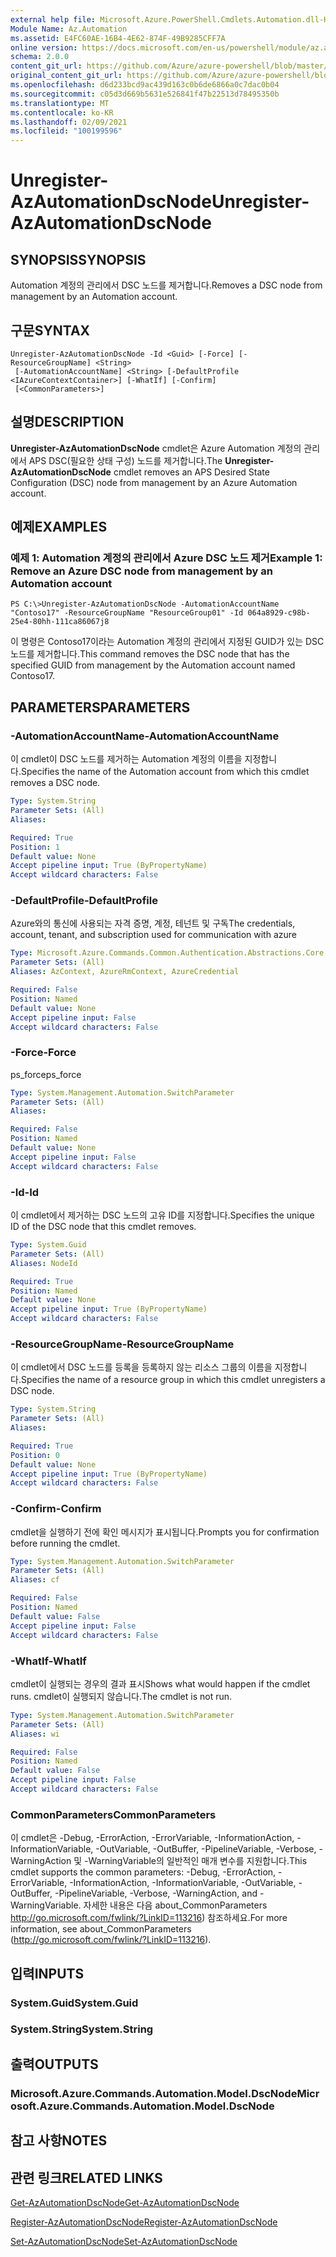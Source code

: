 ```yaml
---
external help file: Microsoft.Azure.PowerShell.Cmdlets.Automation.dll-Help.xml
Module Name: Az.Automation
ms.assetid: E4FC60AE-16B4-4E62-874F-49B9285CFF7A
online version: https://docs.microsoft.com/en-us/powershell/module/az.automation/unregister-azautomationdscnode
schema: 2.0.0
content_git_url: https://github.com/Azure/azure-powershell/blob/master/src/Automation/Automation/help/Unregister-AzAutomationDscNode.md
original_content_git_url: https://github.com/Azure/azure-powershell/blob/master/src/Automation/Automation/help/Unregister-AzAutomationDscNode.md
ms.openlocfilehash: d6d233bcd9ac439d163c0b6de6866a0c7dac0b04
ms.sourcegitcommit: c05d3d669b5631e526841f47b22513d78495350b
ms.translationtype: MT
ms.contentlocale: ko-KR
ms.lasthandoff: 02/09/2021
ms.locfileid: "100199596"
---
```

# <span data-ttu-id="2c8d0-101">Unregister-AzAutomationDscNode</span><span class="sxs-lookup"><span data-stu-id="2c8d0-101">Unregister-AzAutomationDscNode</span></span>

## <span data-ttu-id="2c8d0-102">SYNOPSIS</span><span class="sxs-lookup"><span data-stu-id="2c8d0-102">SYNOPSIS</span></span>
<span data-ttu-id="2c8d0-103">Automation 계정의 관리에서 DSC 노드를 제거합니다.</span><span class="sxs-lookup"><span data-stu-id="2c8d0-103">Removes a DSC node from management by an Automation account.</span></span>

## <span data-ttu-id="2c8d0-104">구문</span><span class="sxs-lookup"><span data-stu-id="2c8d0-104">SYNTAX</span></span>

```
Unregister-AzAutomationDscNode -Id <Guid> [-Force] [-ResourceGroupName] <String>
 [-AutomationAccountName] <String> [-DefaultProfile <IAzureContextContainer>] [-WhatIf] [-Confirm]
 [<CommonParameters>]
```

## <span data-ttu-id="2c8d0-105">설명</span><span class="sxs-lookup"><span data-stu-id="2c8d0-105">DESCRIPTION</span></span>
<span data-ttu-id="2c8d0-106">**Unregister-AzAutomationDscNode** cmdlet은 Azure Automation 계정의 관리에서 APS DSC(필요한 상태 구성) 노드를 제거합니다.</span><span class="sxs-lookup"><span data-stu-id="2c8d0-106">The **Unregister-AzAutomationDscNode** cmdlet removes an APS Desired State Configuration (DSC) node from management by an Azure Automation account.</span></span>

## <span data-ttu-id="2c8d0-107">예제</span><span class="sxs-lookup"><span data-stu-id="2c8d0-107">EXAMPLES</span></span>

### <span data-ttu-id="2c8d0-108">예제 1: Automation 계정의 관리에서 Azure DSC 노드 제거</span><span class="sxs-lookup"><span data-stu-id="2c8d0-108">Example 1: Remove an Azure DSC node from management by an Automation account</span></span>
```
PS C:\>Unregister-AzAutomationDscNode -AutomationAccountName "Contoso17" -ResourceGroupName "ResourceGroup01" -Id 064a8929-c98b-25e4-80hh-111ca86067j8
```

<span data-ttu-id="2c8d0-109">이 명령은 Contoso17이라는 Automation 계정의 관리에서 지정된 GUID가 있는 DSC 노드를 제거합니다.</span><span class="sxs-lookup"><span data-stu-id="2c8d0-109">This command removes the DSC node that has the specified GUID from management by the Automation account named Contoso17.</span></span>

## <span data-ttu-id="2c8d0-110">PARAMETERS</span><span class="sxs-lookup"><span data-stu-id="2c8d0-110">PARAMETERS</span></span>

### <span data-ttu-id="2c8d0-111">-AutomationAccountName</span><span class="sxs-lookup"><span data-stu-id="2c8d0-111">-AutomationAccountName</span></span>
<span data-ttu-id="2c8d0-112">이 cmdlet이 DSC 노드를 제거하는 Automation 계정의 이름을 지정합니다.</span><span class="sxs-lookup"><span data-stu-id="2c8d0-112">Specifies the name of the Automation account from which this cmdlet removes a DSC node.</span></span>

```yaml
Type: System.String
Parameter Sets: (All)
Aliases:

Required: True
Position: 1
Default value: None
Accept pipeline input: True (ByPropertyName)
Accept wildcard characters: False
```

### <span data-ttu-id="2c8d0-113">-DefaultProfile</span><span class="sxs-lookup"><span data-stu-id="2c8d0-113">-DefaultProfile</span></span>
<span data-ttu-id="2c8d0-114">Azure와의 통신에 사용되는 자격 증명, 계정, 테넌트 및 구독</span><span class="sxs-lookup"><span data-stu-id="2c8d0-114">The credentials, account, tenant, and subscription used for communication with azure</span></span>

```yaml
Type: Microsoft.Azure.Commands.Common.Authentication.Abstractions.Core.IAzureContextContainer
Parameter Sets: (All)
Aliases: AzContext, AzureRmContext, AzureCredential

Required: False
Position: Named
Default value: None
Accept pipeline input: False
Accept wildcard characters: False
```

### <span data-ttu-id="2c8d0-115">-Force</span><span class="sxs-lookup"><span data-stu-id="2c8d0-115">-Force</span></span>
<span data-ttu-id="2c8d0-116">ps_force</span><span class="sxs-lookup"><span data-stu-id="2c8d0-116">ps_force</span></span>

```yaml
Type: System.Management.Automation.SwitchParameter
Parameter Sets: (All)
Aliases:

Required: False
Position: Named
Default value: None
Accept pipeline input: False
Accept wildcard characters: False
```

### <span data-ttu-id="2c8d0-117">-Id</span><span class="sxs-lookup"><span data-stu-id="2c8d0-117">-Id</span></span>
<span data-ttu-id="2c8d0-118">이 cmdlet에서 제거하는 DSC 노드의 고유 ID를 지정합니다.</span><span class="sxs-lookup"><span data-stu-id="2c8d0-118">Specifies the unique ID of the DSC node that this cmdlet removes.</span></span>

```yaml
Type: System.Guid
Parameter Sets: (All)
Aliases: NodeId

Required: True
Position: Named
Default value: None
Accept pipeline input: True (ByPropertyName)
Accept wildcard characters: False
```

### <span data-ttu-id="2c8d0-119">-ResourceGroupName</span><span class="sxs-lookup"><span data-stu-id="2c8d0-119">-ResourceGroupName</span></span>
<span data-ttu-id="2c8d0-120">이 cmdlet에서 DSC 노드를 등록을 등록하지 않는 리소스 그룹의 이름을 지정합니다.</span><span class="sxs-lookup"><span data-stu-id="2c8d0-120">Specifies the name of a resource group in which this cmdlet unregisters a DSC node.</span></span>

```yaml
Type: System.String
Parameter Sets: (All)
Aliases:

Required: True
Position: 0
Default value: None
Accept pipeline input: True (ByPropertyName)
Accept wildcard characters: False
```

### <span data-ttu-id="2c8d0-121">-Confirm</span><span class="sxs-lookup"><span data-stu-id="2c8d0-121">-Confirm</span></span>
<span data-ttu-id="2c8d0-122">cmdlet을 실행하기 전에 확인 메시지가 표시됩니다.</span><span class="sxs-lookup"><span data-stu-id="2c8d0-122">Prompts you for confirmation before running the cmdlet.</span></span>

```yaml
Type: System.Management.Automation.SwitchParameter
Parameter Sets: (All)
Aliases: cf

Required: False
Position: Named
Default value: False
Accept pipeline input: False
Accept wildcard characters: False
```

### <span data-ttu-id="2c8d0-123">-WhatIf</span><span class="sxs-lookup"><span data-stu-id="2c8d0-123">-WhatIf</span></span>
<span data-ttu-id="2c8d0-124">cmdlet이 실행되는 경우의 결과 표시</span><span class="sxs-lookup"><span data-stu-id="2c8d0-124">Shows what would happen if the cmdlet runs.</span></span>
<span data-ttu-id="2c8d0-125">cmdlet이 실행되지 않습니다.</span><span class="sxs-lookup"><span data-stu-id="2c8d0-125">The cmdlet is not run.</span></span>

```yaml
Type: System.Management.Automation.SwitchParameter
Parameter Sets: (All)
Aliases: wi

Required: False
Position: Named
Default value: False
Accept pipeline input: False
Accept wildcard characters: False
```

### <span data-ttu-id="2c8d0-126">CommonParameters</span><span class="sxs-lookup"><span data-stu-id="2c8d0-126">CommonParameters</span></span>
<span data-ttu-id="2c8d0-127">이 cmdlet은 -Debug, -ErrorAction, -ErrorVariable, -InformationAction, -InformationVariable, -OutVariable, -OutBuffer, -PipelineVariable, -Verbose, -WarningAction 및 -WarningVariable의 일반적인 매개 변수를 지원합니다.</span><span class="sxs-lookup"><span data-stu-id="2c8d0-127">This cmdlet supports the common parameters: -Debug, -ErrorAction, -ErrorVariable, -InformationAction, -InformationVariable, -OutVariable, -OutBuffer, -PipelineVariable, -Verbose, -WarningAction, and -WarningVariable.</span></span> <span data-ttu-id="2c8d0-128">자세한 내용은 다음 about_CommonParameters http://go.microsoft.com/fwlink/?LinkID=113216) 참조하세요.</span><span class="sxs-lookup"><span data-stu-id="2c8d0-128">For more information, see about_CommonParameters (http://go.microsoft.com/fwlink/?LinkID=113216).</span></span>

## <span data-ttu-id="2c8d0-129">입력</span><span class="sxs-lookup"><span data-stu-id="2c8d0-129">INPUTS</span></span>

### <span data-ttu-id="2c8d0-130">System.Guid</span><span class="sxs-lookup"><span data-stu-id="2c8d0-130">System.Guid</span></span>

### <span data-ttu-id="2c8d0-131">System.String</span><span class="sxs-lookup"><span data-stu-id="2c8d0-131">System.String</span></span>

## <span data-ttu-id="2c8d0-132">출력</span><span class="sxs-lookup"><span data-stu-id="2c8d0-132">OUTPUTS</span></span>

### <span data-ttu-id="2c8d0-133">Microsoft.Azure.Commands.Automation.Model.DscNode</span><span class="sxs-lookup"><span data-stu-id="2c8d0-133">Microsoft.Azure.Commands.Automation.Model.DscNode</span></span>

## <span data-ttu-id="2c8d0-134">참고 사항</span><span class="sxs-lookup"><span data-stu-id="2c8d0-134">NOTES</span></span>

## <span data-ttu-id="2c8d0-135">관련 링크</span><span class="sxs-lookup"><span data-stu-id="2c8d0-135">RELATED LINKS</span></span>

[<span data-ttu-id="2c8d0-136">Get-AzAutomationDscNode</span><span class="sxs-lookup"><span data-stu-id="2c8d0-136">Get-AzAutomationDscNode</span></span>](./Get-AzAutomationDscNode.md)

[<span data-ttu-id="2c8d0-137">Register-AzAutomationDscNode</span><span class="sxs-lookup"><span data-stu-id="2c8d0-137">Register-AzAutomationDscNode</span></span>](./Register-AzAutomationDscNode.md)

[<span data-ttu-id="2c8d0-138">Set-AzAutomationDscNode</span><span class="sxs-lookup"><span data-stu-id="2c8d0-138">Set-AzAutomationDscNode</span></span>](./Set-AzAutomationDscNode.md)



